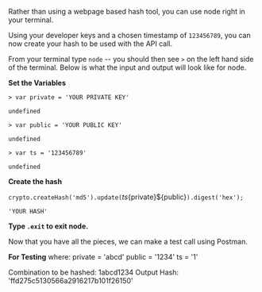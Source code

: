 Rather than using a webpage based hash tool, you can use node right in your terminal.

Using your developer keys and a chosen timestamp of `123456789`, you can now create your hash to be used with the API call.

From your terminal type `node` -- you should then see `>` on the left hand side of the terminal. Below is what the input and output will look like for node.

**Set the Variables**

`> var private = 'YOUR PRIVATE KEY'`

`undefined`

`> var public = 'YOUR PUBLIC KEY'`

`undefined`

`> var ts = '123456789'`

`undefined`

**Create the hash**

`crypto.createHash('md5').update(`${ts}${private}${public}`).digest('hex');`

`'YOUR HASH'`

**Type `.exit` to exit node.**

Now that you have all the pieces, we can make a test call using Postman.


**For Testing**
where:
private = 'abcd'
public = '1234'
ts = '1'

Combination to be hashed: 1abcd1234
Output Hash: 'ffd275c5130566a2916217b101f26150'
